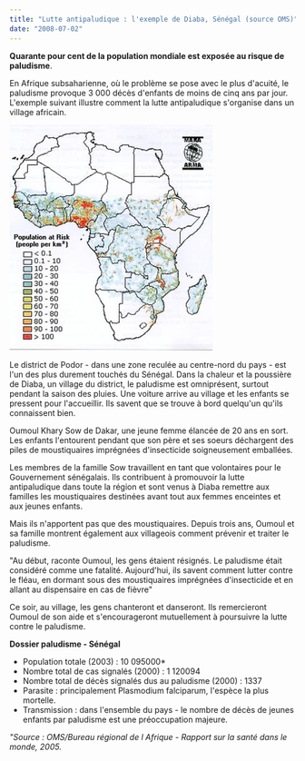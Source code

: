 ```yaml
---
title: "Lutte antipaludique : l'exemple de Diaba, Sénégal (source OMS)"
date: "2008-07-02"
---
```


**Quarante pour cent de la population mondiale est exposée au risque de paludisme**.

En Afrique subsaha­rienne, où le problème se pose avec le plus d'acuité, le paludisme provoque 3 000 décès d'enfants de moins de cinq ans par jour. L'exemple suivant illustre comment la lutte anti­paludique s'organise dans un village africain.


![](image002.jpg)


Le district de Podor - dans une zone reculée au centre-nord du pays - est l'un des plus durement touchés du Sénégal. Dans la cha­leur et la poussière de Diaba, un village du district, le paludisme est omniprésent, sur­tout pendant la saison des pluies. Une voiture arrive au village et les enfants se pressent pour l'accueillir. Ils savent que se trouve à bord quelqu'un qu'ils connaissent bien.

Oumoul Khary Sow de Dakar, une jeune femme élancée de 20 ans en sort. Les enfants l'entourent pendant que son père et ses soeurs déchargent des piles de mousti­quaires imprégnées d'insecticide soigneuse­ment emballées.

Les membres de la famille Sow travaillent en tant que volontaires pour le Gouvernement sénégalais. Ils contribuent à promouvoir la lutte antipaludique dans toute la région et sont venus à Diaba remettre aux familles les moustiquaires destinées avant tout aux femmes enceintes et aux jeunes enfants.

Mais ils n'apportent pas que des mousti­quaires. Depuis trois ans, Oumoul et sa famille montrent également aux villageois comment prévenir et traiter le paludisme.

"Au début, raconte Oumoul, les gens étaient résignés. Le paludisme était considéré comme une fatalité. Aujourd'hui, ils savent comment lutter contre le fléau, en dormant sous des moustiquaires imprégnées d'insecti­cide et en allant au dispensaire en cas de fièvre"

Ce soir, au village, les gens chanteront et danseront. Ils remercieront Oumoul de son aide et s'encourageront mutuellement à poursuivre la lutte contre le paludisme.

**Dossier paludisme - Sénégal**

*   Population totale (2003) : 10 095000*
*   Nombre total de cas signalés (2000) : 1 120094
*   Nombre total de décès signalés dus au paludisme (2000) : 1337
*   Parasite : principalement Plasmodium falciparum, l'espèce la plus mortelle.  
*   Transmission : dans l'ensemble du pays - le nombre de décès de jeunes enfants par palu­disme est une préoccupation majeure.

_"Source : OMS/Bureau régional de l Afrique - Rapport sur la santé dans le monde, 2005._